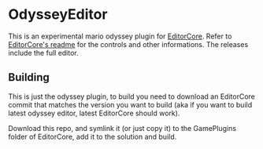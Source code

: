 # OdysseyEditor
This is an experimental mario odyssey plugin for [EditorCore](https://github.com/exelix11/EditorCore).
Refer to [EditorCore's readme](https://github.com/exelix11/EditorCore/blob/master/README.md) for the controls and other informations.
The releases include the full editor.

## Building
This is just the odyssey plugin, to build you need to download an EditorCore commit that matches the version you want to build (aka if you want to build latest odyssey editor, latest EditorCore should work).

Download this repo, and symlink it (or just copy it) to the GamePlugins folder of EditorCore, add it to the solution and build.

